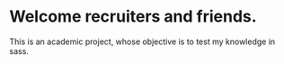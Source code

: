 # Welcome recruiters and friends.

This is an academic project, whose objective is to test my knowledge in sass. 